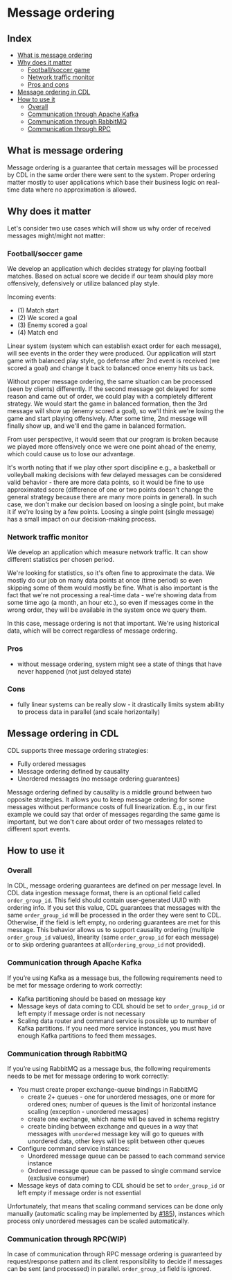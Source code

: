 
# Message ordering

## Index
- [What is message ordering](#what_is)
- [Why does it matter](#why)
    - [Football/soccer game](#soccer)
    - [Network traffic monitor](#trafic_monitor)
    - [Pros and cons](#pros)
- [Message ordering in CDL](#message_ordering_in_cdl)
- [How to use it](#how_to_use)
    - [Overall](#overall)
    - [Communication through Apache Kafka](#kafka)
    - [Communication through RabbitMQ](#rabbit)
    - [Communication through RPC](#rpc)

## <a name="what_is"></a>What is message ordering
Message ordering is a guarantee that certain messages will be processed by CDL in the same order there were sent to the system. Proper ordering matter mostly to user applications which base their business logic on real-time data where no approximation is allowed.

## <a name="why"></a>Why does it matter
Let's consider two use cases which will show us why order of received messages might/might not matter:

### <a name="soccer"></a>Football/soccer game
We develop an application which decides strategy for playing football matches. Based on actual score we decide if our team should play more offensively, defensively or utilize balanced play style.

Incoming events:

- (1) Match start
- (2) We scored a goal
- (3) Enemy scored a goal
- (4) Match end

Linear system (system which can establish exact order for each message), will see events in the order they were produced. Our application will start game with balanced play style, go defense after 2nd event is received (we scored a goal) and change it back to balanced once enemy hits us back.

Without proper message ordering, the same situation can be processed (seen by clients) differently. If the second message got delayed for some reason and came out of order, we could play with a completely different strategy. We would start the game in balanced formation, then the 3rd message will show up (enemy scored a goal), so we'll think we're losing the game and start playing offensively. After some time, 2nd message will finally show up, and we'll end the game in balanced formation.

From user perspective, it would seem that our program is broken because we played more offensively once we were one point ahead of the enemy, which could cause us to lose our advantage.

It's worth noting that if we play other sport discipline e.g., a basketball or volleyball making decisions with few delayed messages can be considered valid behavior - there are more data points, so it would be fine to use approximated score (difference of one or two points doesn't change the general strategy because there are many more points in general). In such case, we don't make our decision based on loosing a single point, but make it if we're losing by a few points. Loosing a single point (single message) has a small impact on our decision-making process.

### <a name="trafic_monitor"></a>Network traffic monitor
We develop an application which measure network traffic. It can show different statistics per chosen period.

We're looking for statistics, so it's often fine to approximate the data. We mostly do our job on many data points at once (time period) so even skipping some of them would mostly be fine. What is also important is the fact that we're not processing a real-time data - we're showing data from some time ago (a month, an hour etc.), so even if messages come in the wrong order, they will be available in the system once we query them.

In this case, message ordering is not that important. We're using historical data, which will be correct regardless of message ordering.

### <a name="pros"></a>Pros
- without message ordering, system might see a state of things that have never happened (not just delayed state)

### <a name="cons"></a>Cons
- fully linear systems can be really slow - it drastically limits system ability to process data in parallel (and scale horizontally)

## <a name="message_ordering_in_cdl"></a>Message ordering in CDL
CDL supports three message ordering strategies:

- Fully ordered messages
- Message ordering defined by causality
- Unordered messages (no message ordering guarantees)

Message ordering defined by causality is a middle ground between two opposite strategies. It allows you to keep message ordering for some messages without performance costs of full linearization. E.g., in our first example we could say that order of messages regarding the same game is important, but we don't care about order of two messages related to different sport events.

## <a name="how_to_use"></a>How to use it
### <a name="overall"></a>Overall
In CDL, message ordering guarantees are defined on per message level. In CDL data ingestion message format, there is an optional field called `order_group_id`. This field should contain user-generated UUID with ordering info. If you set this value, CDL guarantees that messages with the same `order_group_id` will be processed in the order they were sent to CDL. Otherwise, if the field is left empty, no ordering guarantees are met for this message. This behavior allows us to support causality ordering (multiple `order_group_id` values), linearity (same `order_group_id` for each message) or to skip ordering guarantees at all(`ordering_group_id` not provided).

### <a name="kafka"></a>Communication through Apache Kafka
If you’re using Kafka as a message bus, the following requirements need to be met for message ordering to work correctly:

- Kafka partitioning should be based on message key
- Message keys of data coming to CDL should be set to `order_group_id` or left empty if message order is not necessary
- Scaling data router and command service is possible up to number of Kafka partitions. If you need more service instances, you must have enough Kafka partitions to feed them messages.

### <a name="rabbit"></a>Communication through RabbitMQ
If you’re using RabbitMQ as a message bus, the following requirements needs to be met for message ordering to work correctly:

- You must create proper exchange-queue bindings in RabbitMQ
    - create 2+ queues - one for unordered messages, one or more for ordered ones; number of queues is the limit of
      horizontal instance scaling (exception - unordered messages)
    - create one exchange, which name will be saved in schema registry
    - create binding between exchange and queues in a way that messages with `unordered` message key will go to queues
      with unordered data, other keys will be split between other queues
- Configure command service instances:
    - Unordered message queue can be passed to each command service instance
    - Ordered message queue can be passed to single command service (exclusive consumer)
- Message keys of data coming to CDL should be set to `order_group_id` or left empty if message order is not essential

Unfortunately, that means that scaling command services can be done only manually (automatic scaling may be implemented by [#185](https://github.com/epiphany-platform/CommonDataLayer/issues/185)), instances which process only unordered messages can be scaled automatically.

### <a name="rpc"></a>Communication through RPC(WIP)
In case of communication through RPC message ordering is guaranteed by request/response pattern and its client responsibility to decide if messages can be sent (and processed) in parallel. `order_group_id` field is ignored.
